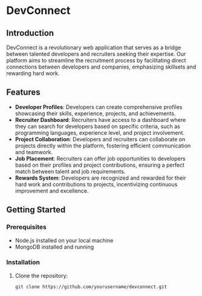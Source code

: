 # DevConnect

## Introduction

DevConnect is a revolutionary web application that serves as a bridge between talented developers and recruiters seeking their expertise. Our platform aims to streamline the recruitment process by facilitating direct connections between developers and companies, emphasizing skillsets and rewarding hard work.

## Features

- **Developer Profiles**: Developers can create comprehensive profiles showcasing their skills, experience, projects, and achievements.
- **Recruiter Dashboard**: Recruiters have access to a dashboard where they can search for developers based on specific criteria, such as programming languages, experience level, and project involvement.
- **Project Collaboration**: Developers and recruiters can collaborate on projects directly within the platform, fostering efficient communication and teamwork.
- **Job Placement**: Recruiters can offer job opportunities to developers based on their profiles and project contributions, ensuring a perfect match between talent and job requirements.
- **Rewards System**: Developers are recognized and rewarded for their hard work and contributions to projects, incentivizing continuous improvement and excellence.

## Getting Started

### Prerequisites

- Node.js installed on your local machine
- MongoDB installed and running

### Installation

1. Clone the repository:
   ```bash
   git clone https://github.com/yourusername/devconnect.git
